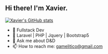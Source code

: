 ## Hi there! I'm Xavier.
[![Xavier's GitHub stats](https://github-readme-stats.vercel.app/api?username=MongeSemNome&show_icons=true&theme=transparent\&rank_icon=github)](https://github.com/MongeSemNome/github-readme-stats)

- 🔭 Fullstack Dev
- 🌱 Laravel | PHP | Jquery | Bootstrap5 
- 💬 Ask me about D&D
- 📫 How to reach me: gamelitico@gmail.com



